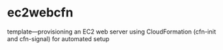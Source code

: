# ec2webcfn
template—provisioning an EC2 web server using CloudFormation (cfn-init and cfn-signal) for automated setup

